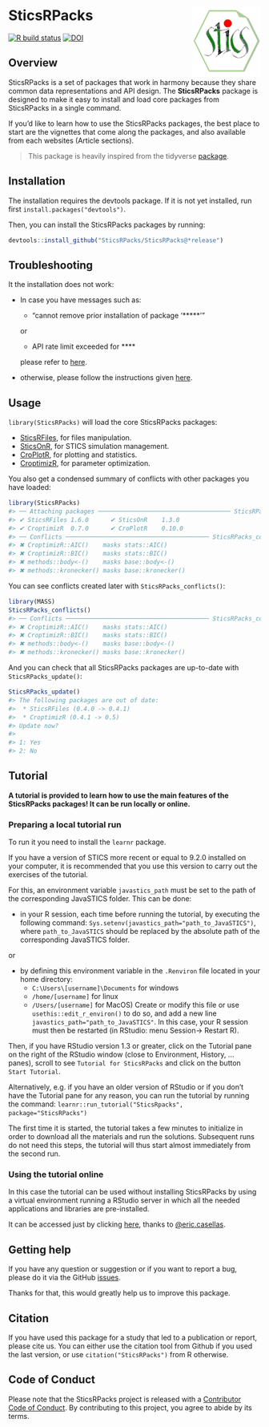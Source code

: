 
<!-- README.md is generated from README.Rmd. Please edit that file -->

# SticsRPacks <a href='https://sticsrpacks.github.io/SticsRPacks/'><img src='man/figures/logo.png' align="right" height="138.5" /></a>

<!-- badges: start -->

[![R build
status](https://github.com/SticsRPacks/SticsRPacks/workflows/R-CMD-check/badge.svg?branch=main)](https://github.com/SticsRPacks/SticsRPacks/actions)
[![DOI](https://zenodo.org/badge/223148621.svg)](https://zenodo.org/badge/latestdoi/223148621)
<!-- badges: end -->

## Overview

SticsRPacks is a set of packages that work in harmony because they share
common data representations and API design. The **SticsRPacks** package
is designed to make it easy to install and load core packages from
SticsRPacks in a single command.

If you’d like to learn how to use the SticsRPacks packages, the best
place to start are the vignettes that come along the packages, and also
available from each websites (Article sections).

> This package is heavily inspired from the tidyverse
> [package](https://github.com/tidyverse/tidyverse).

## Installation

The installation requires the devtools package. If it is not yet
installed, run first `install.packages("devtools")`.

Then, you can install the SticsRPacks packages by running:

``` r
devtools::install_github("SticsRPacks/SticsRPacks@*release")
```

## Troubleshooting

It the installation does not work:

- In case you have messages such as:

  - “cannot remove prior installation of package ‘\*\*\*\*\*’”

  or

  - API rate limit exceeded for \*\*\*\*

  please refer to
  [here](https://github.com/SticsRPacks/documentation/blob/master/github_install.md).

- otherwise, please follow the instructions given
  [here](https://github.com/SticsRPacks/SticsRPacks/issues/1#event-2864068985).

## Usage

`library(SticsRPacks)` will load the core SticsRPacks packages:

- [SticsRFiles](https://github.com/SticsRPacks/SticsRFiles), for files
  manipulation.  
- [SticsOnR](https://github.com/SticsRPacks/SticsOnR), for STICS
  simulation management.  
- [CroPlotR](https://github.com/SticsRPacks/CroPlotR), for plotting and
  statistics.  
- [CroptimizR](https://github.com/SticsRPacks/CroptimizR), for parameter
  optimization.

You also get a condensed summary of conflicts with other packages you
have loaded:

``` r
library(SticsRPacks)
#> ── Attaching packages ───────────────────────────────────── SticsRPacks 0.9.0 ──
#> ✔ SticsRFiles 1.6.0      ✔ SticsOnR    1.3.0 
#> ✔ CroptimizR  0.7.0      ✔ CroPlotR    0.10.0
#> ── Conflicts ──────────────────────────────────────── SticsRPacks_conflicts() ──
#> ✖ CroptimizR::AIC()    masks stats::AIC()
#> ✖ CroptimizR::BIC()    masks stats::BIC()
#> ✖ methods::body<-()    masks base::body<-()
#> ✖ methods::kronecker() masks base::kronecker()
```

You can see conflicts created later with `SticsRPacks_conflicts()`:

``` r
library(MASS)
SticsRPacks_conflicts()
#> ── Conflicts ──────────────────────────────────────── SticsRPacks_conflicts() ──
#> ✖ CroptimizR::AIC()    masks stats::AIC()
#> ✖ CroptimizR::BIC()    masks stats::BIC()
#> ✖ methods::body<-()    masks base::body<-()
#> ✖ methods::kronecker() masks base::kronecker()
```

And you can check that all SticsRPacks packages are up-to-date with
`SticsRPacks_update()`:

``` r
SticsRPacks_update()
#> The following packages are out of date:
#>  * SticsRFiles (0.4.0 -> 0.4.1)
#>  * CroptimizR (0.4.1 -> 0.5)
#> Update now?
#>
#> 1: Yes
#> 2: No
```

## Tutorial

**A tutorial is provided to learn how to use the main features of the
SticsRPacks packages! It can be run locally or online.**

### Preparing a local tutorial run

To run it you need to install the `learnr` package.

If you have a version of STICS more recent or equal to 9.2.0 installed
on your computer, it is recommended that you use this version to carry
out the exercises of the tutorial.

For this, an environment variable `javastics_path` must be set to the
path of the corresponding JavaSTICS folder. This can be done:

- in your R session, each time before running the tutorial, by executing
  the following command:
  `Sys.setenv(javastics_path="path_to_JavaSTICS")`, where
  `path_to_JavaSTICS` should be replaced by the absolute path of the
  corresponding JavaSTICS folder.

or

- by defining this environment variable in the `.Renviron` file located
  in your home directory:
  - `C:\Users\[username]\Documents` for windows
  - `/home/[username]` for linux
  - `/Users/[username]` for MacOS) Create or modify this file or use
    `usethis::edit_r_environ()` to do so, and add a new line
    `javastics_path="path_to_JavaSTICS"`. In this case, your R session
    must then be restarted (in RStudio: menu Session-\> Restart R).

Then, if you have RStudio version 1.3 or greater, click on the Tutorial
pane on the right of the RStudio window (close to Environment, History,
… panes), scroll to see `Tutorial for SticsRPacks` and click on the
button `Start Tutorial`.

Alternatively, e.g. if you have an older version of RStudio or if you
don’t have the Tutorial pane for any reason, you can run the tutorial by
running the command:
`learnr::run_tutorial("SticsRpacks", package="SticsRPacks")`

The first time it is started, the tutorial takes a few minutes to
initialize in order to download all the materials and run the solutions.
Subsequent runs do not need this steps, the tutorial will thus start
almost immediately from the second run.

### Using the tutorial online

In this case the tutorial can be used without installing SticsRPacks by
using a virtual environment running a RStudio server in which all the
needed applications and libraries are pre-installed.

It can be accessed just by clicking
[here](https://mybinder.org/v2/git/https%3A%2F%2Fforge.inrae.fr%2Fstics-formation%2Fsticsrpacks-binder.git/v0.9.0?urlpath=rstudio),
thanks to [@eric.casellas](https://forge.inrae.fr/eric.casellas).

## Getting help

If you have any question or suggestion or if you want to report a bug,
please do it via the GitHub
[issues](https://github.com/SticsRPacks/SticsRPacks/issues).

Thanks for that, this would greatly help us to improve this package.

## Citation

If you have used this package for a study that led to a publication or
report, please cite us. You can either use the citation tool from Github
if you used the last version, or use `citation("SticsRPacks")` from R
otherwise.

## Code of Conduct

Please note that the SticsRPacks project is released with a [Contributor
Code of
Conduct](https://github.com/SticsRPacks/.github/blob/master/CODE_OF_CONDUCT.md).
By contributing to this project, you agree to abide by its terms.
